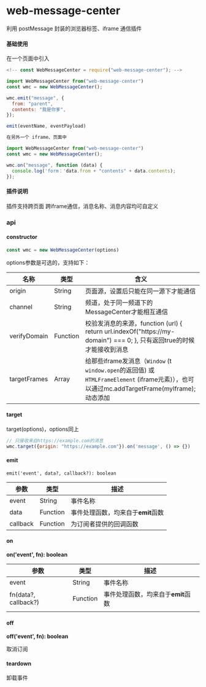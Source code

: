 # web-message-center

利用 postMessage 封装的浏览器标签、iframe 通信插件

#### 基础使用

在一个页面中引入

``` javascript
<!-- const WebMessageCenter = require("web-message-center"); -->

import WebMessageCenter from("web-message-center")
const wmc = new WebMessageCenter();

wmc.emit("message", {
  from: "parent",
  contents: "我是你爹",
});

emit(eventName, eventPayload)

在另外一个 iframe、页面中

import WebMessageCenter from("web-message-center")
const wmc = new WebMessageCenter();

wmc.on("message", function (data) {
  console.log('form：'data.from + "contents" + data.contents);
});
```

####  插件说明

插件支持跨页面 跨iframe通信，消息名称、消息内容均可自定义

### api

#### constructor

``` javascript
const wmc = new WebMessageCenter(options)
```

options参数是可选的，支持如下：

| 名称         | 类型     | 含义                                                         |
| ------------ | -------- | ------------------------------------------------------------ |
| origin       | String   | 页面源，设置后只能在同一源下才能通信                         |
| channel      | String   | 频道，处于同一频道下的MessageCenter才能相互通信              |
| verifyDomain | Function | 校验发消息的来源，function (url) {    return url.indexOf("https://my-domain") === 0;   }, 只有返回true的时候才能接收到消息 |
| targetFrames | Array    | 给那些iframe发消息（`Window` (t `window.open`的返回值) 或 `HTMLFrameElement` (iframe元素)），也可以通过mc.addTargetFrame(myIframe);动态添加 |

#### target

target(options)，options同上

``` javascript
// 只接收来自https://example.com的消息
wmc.target({origin: "https://example.com"}).on('message', () => {})
```

#### emit

`emit('event', data?, callback?): boolean`

| 参数     | 类型     | 描述                               |
| -------- | -------- | ---------------------------------- |
| event    | String   | 事件名称                           |
| data     | Function | 事件处理函数，均来自于**emit**函数 |
| callback | Function | 为订阅者提供的回调函数             |

#### on
**on('event', fn): boolean**

| 参数                 | 类型     | 描述                               |
| -------------------- | -------- | ---------------------------------- |
| event                | String   | 事件名称                           |
| fn(data?, callback?) | Function | 事件处理函数，均来自于**emit**函数 |
|                      |          |                                    |



#### off
**off('event', fn): boolean**

取消订阅

####  teardown

卸载事件
